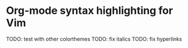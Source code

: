 # Org-mode syntax highlighting for Vim

TODO: test with other colorthemes
TODO: fix italics
TODO: fix hyperlinks
